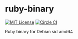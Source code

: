 # ruby-binary

[![MIT License](http://img.shields.io/badge/license-MIT-blue.svg?style=flat)](LICENSE.txt)
[![Circle CI](https://circleci.com/gh/minimum2scp/ruby-binary/tree/master.svg?style=shield)](https://circleci.com/gh/minimum2scp/ruby-binary/tree/master)

Ruby binary for Debian sid amd64
